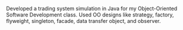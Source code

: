 Developed a trading system simulation in Java for my Object-Oriented Software Development class. 
Used OO designs like strategy, factory, flyweight, singleton, facade, data transfer object, and observer. 

